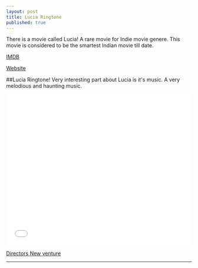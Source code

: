 ```yaml
---
layout: post
title: Lucia Ringtone
published: true
---
```

There is a movie called Lucia! A rare movie for Indie movie genere. This movie is considered to be the smartest Indian movie till date. 

[IMDB](http://www.imdb.com/title/tt2358592/)

[Website](http://www.hometalkies.com/lucia/)

##Lucia Ringtone!
Very interesting part about Lucia is it's music. A very melodious and haunting music.

<iframe width="100%" height="410" src="//www.youtube.com/embed/jXWZ2Dmqpy8" frameborder="0" allowfullscreen></iframe>

[Directors New venture](http://c10h14n2movie.com/)


----------------
